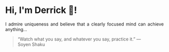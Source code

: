 # Hi, I'm Derrick 👋!
<p align="justify">I admire uniqueness and believe that a clearly focused mind can achieve anything...</p> 
<!-- #quote-start -->
<blockquote>&ldquo;Watch what you say, and whatever you say, practice it.&rdquo; &mdash; <footer>Soyen Shaku</footer></blockquote>
<!-- #quote-end -->
